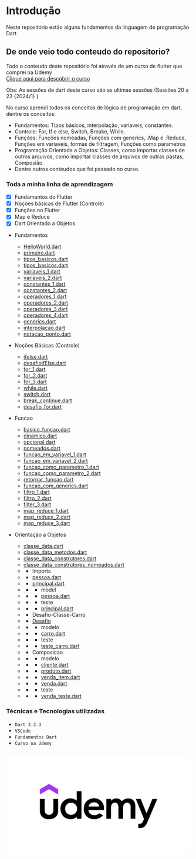 # Introdução

Neste repositório estão alguns fundamentos da linguagem de programação Dart. 


## De onde veio todo conteudo do repositorio?

Todo o conteudo deste repositório foi através de um curso de flutter que comprei na Udemy<br>
[Clique aqui para descobrir o curso](https://www.udemy.com/course/curso-flutter/?couponCode=ST6MT42324)<br>

Obs: As sessões de dart deste curso são as ultimas sessões (Sessões 20 a 23 {2024/1} )<br>

No curso aprendi todos os conceitos de lógica de programação em dart, dentre os conceitos:
  - Fundamentos: Tipos básicos, interpolação, variaveis, constantes. 
  - Controle: For, If e else, Switch, Breake, While.
  - Funções: Funções nomeadas, Funções com generics, .Map e .Reduce, Funções em variaveis, formas de filtragem, Funções como parametros
  - Programação Orientada a Objetos: Classes, como importar classes de outros arquivos, como importar classes de arquivos de outras pastas, Composião
  - Dentre outros conteudos que foi passado no curso.


### Toda a minha linha de aprendizagem 

- [X] Fundamentos do Flutter
- [X] Noções básicas de Flutter (Controle)
- [X] Funções no Flutter
- [X] Map e Reduce
- [X] Dart Orientado a Objetos   <br>

- Fundamentos<br>
  - [HelloWorld.dart](https://github.com/ArthurRCastilho/Fundamentos_Dart/blob/main/Fundamentos/HelloWorld.dart)
  - [primeiro.dart](https://github.com/ArthurRCastilho/Fundamentos_Dart/blob/main/Fundamentos/primeiro.dart)
  - [tipos_basicos.dart](https://github.com/ArthurRCastilho/Fundamentos_Dart/blob/main/Fundamentos/tipos_basicos_1.dart)
  - [tipos_basicos.dart](https://github.com/ArthurRCastilho/Fundamentos_Dart/blob/main/Fundamentos/tipos_basicos_2.dart)
  - [variaveis_1.dart](https://github.com/ArthurRCastilho/Fundamentos_Dart/blob/main/Fundamentos/variaveis_1.dart)
  - [variaveis_2.dart](https://github.com/ArthurRCastilho/Fundamentos_Dart/blob/main/Fundamentos/variaveis_2.dart)
  - [constantes_1.dart](https://github.com/ArthurRCastilho/Fundamentos_Dart/blob/main/Fundamentos/constantes_1.dart)
  - [constantes_2.dart](https://github.com/ArthurRCastilho/Fundamentos_Dart/blob/main/Fundamentos/constantes_2.dart)
  - [operadores_1.dart](https://github.com/ArthurRCastilho/Fundamentos_Dart/blob/main/Fundamentos/operadores_1.dart)
  - [operadores_2.dart](https://github.com/ArthurRCastilho/Fundamentos_Dart/blob/main/Fundamentos/operadores_2.dart)
  - [operadores_3.dart](https://github.com/ArthurRCastilho/Fundamentos_Dart/blob/main/Fundamentos/operadores_3.dart)
  - [operadores_4.dart](https://github.com/ArthurRCastilho/Fundamentos_Dart/blob/main/Fundamentos/operadores_4.dart)
  - [generics.dart](https://github.com/ArthurRCastilho/Fundamentos_Dart/blob/main/Fundamentos/generics.dart)
  - [interpolacao.dart](https://github.com/ArthurRCastilho/Fundamentos_Dart/blob/main/Fundamentos/interpolacao.dart)
  - [notacao_ponto.dart](https://github.com/ArthurRCastilho/Fundamentos_Dart/blob/main/Fundamentos/notacao_ponto.dart)

- Noções Básicas (Controle)
  - [ifelse.dart](https://github.com/ArthurRCastilho/Fundamentos_Dart/blob/main/Controle/ifelse.dart)
  - [desafioifElse.dart](https://github.com/ArthurRCastilho/Fundamentos_Dart/blob/main/Controle/desafioifElse.dart)
  - [for_1.dart](https://github.com/ArthurRCastilho/Fundamentos_Dart/blob/main/Controle/for_1.dart)
  - [for_2.dart](https://github.com/ArthurRCastilho/Fundamentos_Dart/blob/main/Controle/for_2.dart)
  - [for_3.dart](https://github.com/ArthurRCastilho/Fundamentos_Dart/blob/main/Controle/for_3.dart)
  - [while.dart](https://github.com/ArthurRCastilho/Fundamentos_Dart/blob/main/Controle/while.dart)
  - [switch.dart](https://github.com/ArthurRCastilho/Fundamentos_Dart/blob/main/Controle/switch.dart)
  - [break_continue.dart](https://github.com/ArthurRCastilho/Fundamentos_Dart/blob/main/Controle/break_continue.dart)
  - [desafio_for.dart](https://github.com/ArthurRCastilho/Fundamentos_Dart/blob/main/Controle/desafio_for.dart)

- Funcao
  - [basico_funcao.dart](https://github.com/ArthurRCastilho/Fundamentos_Dart/blob/main/Funcao/basico_funcao.dart)
  - [dinamico.dart](https://github.com/ArthurRCastilho/Fundamentos_Dart/blob/main/Funcao/dinamico.dart)
  - [opcional.dart](https://github.com/ArthurRCastilho/Fundamentos_Dart/blob/main/Funcao/opcional.dart)
  - [nomeados.dart](https://github.com/ArthurRCastilho/Fundamentos_Dart/blob/main/Funcao/nomeados.dart)
  - [funcao_em_variavel_1.dart](https://github.com/ArthurRCastilho/Fundamentos_Dart/blob/main/Funcao/funcao_em_variavel_1.dart)
  - [funcao_em_variavel_2.dart](https://github.com/ArthurRCastilho/Fundamentos_Dart/blob/main/Funcao/funcao_em_variavel_2.dart)
  - [funcao_como_parametro_1.dart](https://github.com/ArthurRCastilho/Fundamentos_Dart/blob/main/Funcao/funcao_como_parametro_1.dart)
  - [funcao_como_parametro_2.dart](https://github.com/ArthurRCastilho/Fundamentos_Dart/blob/main/Funcao/funcao_como_parametro_2.dart)
  - [retornar_funcao.dart](https://github.com/ArthurRCastilho/Fundamentos_Dart/blob/main/Funcao/retornar_funcao.dart)
  - [funcao_com_generics.dart](https://github.com/ArthurRCastilho/Fundamentos_Dart/blob/main/Funcao/funcao_com_generics.dart)
  - [filtro_1.dart](https://github.com/ArthurRCastilho/Fundamentos_Dart/blob/main/Funcao/filtro_1.dart)
  - [filtro_2.dart](https://github.com/ArthurRCastilho/Fundamentos_Dart/blob/main/Funcao/filtro_2.dart)
  - [filter_3.dart](https://github.com/ArthurRCastilho/Fundamentos_Dart/blob/main/Funcao/filter_3.dart)
  - [map_reduce_1.dart](https://github.com/ArthurRCastilho/Fundamentos_Dart/blob/main/Funcao/map_reduce_1.dart)
  - [map_reduce_2.dart](https://github.com/ArthurRCastilho/Fundamentos_Dart/blob/main/Funcao/map_reduce_2.dart)
  - [map_reduce_3.dart](https://github.com/ArthurRCastilho/Fundamentos_Dart/blob/main/Funcao/map_reduce_3.dart)

- Orientação a Objetos
  - [classe_data.dart](https://github.com/ArthurRCastilho/Fundamentos_Dart/blob/main/Orientacao-a-Objetos/classe_data.dart)
  - [classe_data_metodos.dart](https://github.com/ArthurRCastilho/Fundamentos_Dart/blob/main/Orientacao-a-Objetos/classe_data_metodos.dart)
  - [classe_data_construtores.dart](https://github.com/ArthurRCastilho/Fundamentos_Dart/blob/main/Orientacao-a-Objetos/classe_data_construtores.dart)
  - [classe_data_construtores_nomeados.dart](https://github.com/ArthurRCastilho/Fundamentos_Dart/blob/main/Orientacao-a-Objetos/classe_data_construtores_nomeados.dart)
  - - Imports
  - - [pessoa.dart](https://github.com/ArthurRCastilho/Fundamentos_Dart/blob/main/Orientacao-a-Objetos/Imports/pessoa.dart)
  - - [principal.dart](https://github.com/ArthurRCastilho/Fundamentos_Dart/blob/main/Orientacao-a-Objetos/Imports/principal.dart.dart)
  - - - model
  - - - [pessoa.dart](https://github.com/ArthurRCastilho/Fundamentos_Dart/blob/main/Orientacao-a-Objetos/Imports/model/pessoa.dart)
  - - - teste
  - - - [principal.dart](https://github.com/ArthurRCastilho/Fundamentos_Dart/blob/main/Orientacao-a-Objetos/Imports/model/principal.dart)
  - - Desafio-Classe-Carro
  - - [Desafio](https://github.com/ArthurRCastilho/Fundamentos_Dart/blob/main/Orientacao-a-Objetos/Desafio-Classe-Carro/Desafio)
  - - - modelo
  - - - [carro.dart](https://github.com/ArthurRCastilho/Fundamentos_Dart/blob/main/Orientacao-a-Objetos/Desafio-Classe-Carro/modelo/carro.dart)
  - - - teste
  - - - [teste_carro.dart](https://github.com/ArthurRCastilho/Fundamentos_Dart/blob/main/Orientacao-a-Objetos/Desafio-Classe-Carro/teste/teste_carro.dart)
  - - Composicao
  - - - modelo
  - - - [cliente.dart](https://github.com/ArthurRCastilho/Fundamentos_Dart/blob/main/Orientacao-a-Objetos/Composicao/modelo/cliente.dart)
  - - - [produto.dart](https://github.com/ArthurRCastilho/Fundamentos_Dart/blob/main/Orientacao-a-Objetos/Composicao/modelo/produto.dart)
  - - - [venda_item.dart](https://github.com/ArthurRCastilho/Fundamentos_Dart/blob/main/Orientacao-a-Objetos/Composicao/modelo/venda_item.dart)
  - - - [venda.dart](https://github.com/ArthurRCastilho/Fundamentos_Dart/blob/main/Orientacao-a-Objetos/Composicao/modelo/venda.dart)
  - - - teste
  - - - [venda_teste.dart](https://github.com/ArthurRCastilho/Fundamentos_Dart/blob/main/Orientacao-a-Objetos/Composicao/teste/venda_teste.dart)

### Técnicas e Tecnologias utilizadas

- ``Dart 3.2.3``
- ``VSCode``
- ``Fundamentos Dart``
- ``Curso na Udemy``

<br>
<img src="./img/UdemyImg.png" alt="Logo da Udemy">
